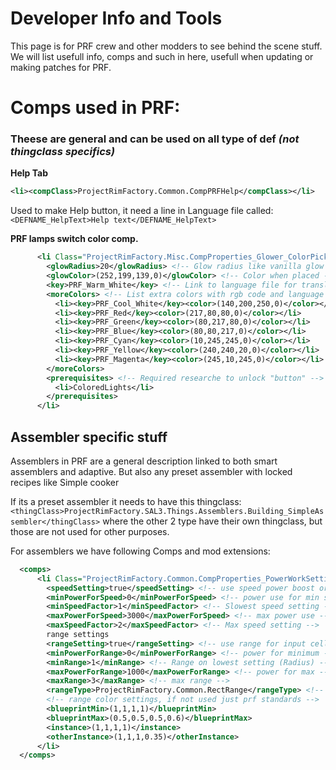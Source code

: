 # Developer Info and Tools

This page is for PRF crew and other modders to see behind the scene stuff.
We will list usefull info, comps and such in here, usefull when updating or making patches for PRF.

# Comps used in PRF:
### Theese are general and can be used on all type of def _(not thingclass specifics)_
**Help Tab**
```xml
<li><compClass>ProjectRimFactory.Common.CompPRFHelp</compClass></li>
```
Used to make Help button, it need a line in Language file called: `<DEFNAME_HelpText>Help text</DEFNAME_HelpText>`

**PRF lamps switch color comp.**
```xml      
      <li Class="ProjectRimFactory.Misc.CompProperties_Glower_ColorPick">
        <glowRadius>20</glowRadius> <!-- Glow radius like vanilla glow comp -->
        <glowColor>(252,199,139,0)</glowColor> <!-- Color when placed -->
        <key>PRF_Warm_White</key> <!-- Link to language file for translation use -->
        <moreColors> <!-- List extra colors with rgb code and language key/name -->
          <li><key>PRF_Cool_White</key><color>(140,200,250,0)</color></li>
          <li><key>PRF_Red</key><color>(217,80,80,0)</color></li>
          <li><key>PRF_Green</key><color>(80,217,80,0)</color></li>
          <li><key>PRF_Blue</key><color>(80,80,217,0)</color></li>
          <li><key>PRF_Cyan</key><color>(10,245,245,0)</color></li>
          <li><key>PRF_Yellow</key><color>(240,240,20,0)</color></li>
          <li><key>PRF_Magenta</key><color>(245,10,245,0)</color></li>
        </moreColors>
        <prerequisites> <!-- Required researche to unlock "button" -->
          <li>ColoredLights</li>
        </prerequisites>
      </li>
```


## Assembler specific stuff
Assemblers in PRF are a general description linked to both smart assemblers and adaptive.
But also any preset assembler with locked recipes like Simple cooker

If its a preset assembler it needs to have this thingclass:
`<thingClass>ProjectRimFactory.SAL3.Things.Assemblers.Building_SimpleAssembler</thingClass>`
where the other 2 type have their own thingclass, but those are not used for other purposes.

For assemblers we have following Comps and mod extensions:
```xml
  <comps>
      <li Class="ProjectRimFactory.Common.CompProperties_PowerWorkSetting">        <!-- speed settings -->
        <speedSetting>true</speedSetting> <!-- use speed power boost or not? -->
        <minPowerForSpeed>0</minPowerForSpeed> <!-- power use for min setting -->
        <minSpeedFactor>1</minSpeedFactor> <!-- Slowest speed setting -->
        <maxPowerForSpeed>3000</maxPowerForSpeed> <!-- max power use -->
        <maxSpeedFactor>2</maxSpeedFactor> <!-- Max speed setting -->
        range settings
        <rangeSetting>true</rangeSetting> <!-- use range for input cells -->
        <minPowerForRange>0</minPowerForRange> <!-- power for minimum -->
        <minRange>1</minRange> <!-- Range on lowest setting (Radius) -->
        <maxPowerForRange>1000</maxPowerForRange> <!-- power for max -->
        <maxRange>3</maxRange> <!-- max range -->
        <rangeType>ProjectRimFactory.Common.RectRange</rangeType> <!-- not sure? think its shape of input cell -->
        <!-- range color settings, if not used just prf standards -->
        <blueprintMin>(1,1,1,1)</blueprintMin>
        <blueprintMax>(0.5,0.5,0.5,0.6)</blueprintMax>
        <instance>(1,1,1,1)</instance>
        <otherInstance>(1,1,1,0.35)</otherInstance>
      </li>
  </comps>


```
